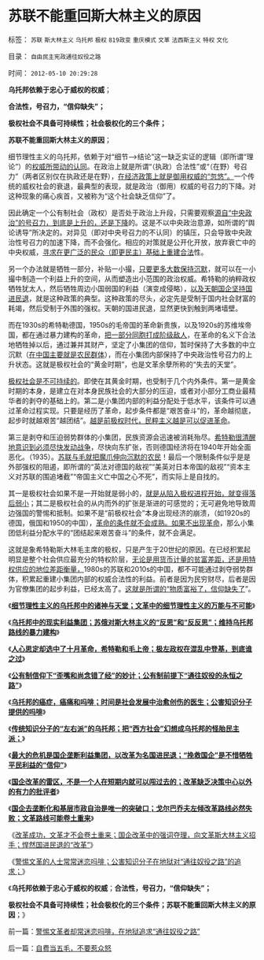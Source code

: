 # 苏联不能重回斯大林主义的原因

标签： `苏联` `斯大林主义` `乌托邦` `极权` `819政变` `重庆模式` `文革` `法西斯主义` `特权` `文化` 

目录： `自由民主宪政通往奴役之路`

时间： `2012-05-10 20:29:28`

**乌托邦依赖于忠心于威权的权威**；

**合法性，号召力，“信仰缺失”；**

**极权社会不具备可持续性；社会极权化的三个条件；**

**苏联不能重回斯大林主义的原因**；

细节理性主义的乌托邦，依赖于对“细节——>结论”这一缺乏实证的逻辑（即所谓“理论”）的[权威所带动的认同](../../../2009/12/15/最要不得权威的经济学和权威的政治经济学.md)。在政治上就是所谓“（执政）合法性”或“（在野）号召力”（两者区别仅在执政还是在野），[在经济政策上就是御用权威的“忽悠”。](../../../2009/7/27/离不开哲学理论的文化离不开权威的N代宗师.md)一个传统的威权社会的衰退，最典型的表现，就是政治（御用）权威的号召力的下降。对这种现象的痛心疾首，又被称为“这个社会缺乏信仰”了。

因此确定一个公有制社会（政权）是否处于政治上升段，只需要观察[源自“中央政治”的号召力，到底是上升的，还是下降](http://darthvad.blog.163.com/blog/static/5339947020119305222219/)的。这是不以中央政治意源，如所谓的“舆论诱导”所决定的。对异见（即对中央号召力的不认同）的镇压，只会导致中央政治性号召力的加速下降，而不会强化。相应的对策就是公开化开放，放弃衰亡中的中央权威，[寻求在更广泛的民众（即更民主）基础上重建合法](../../../2009/5/11/舆论摒弃管制有利强化中央领导地位.md)性。

另一个办法就是牺牲一部分，补贴一小撮，[只要更多大数保持沉默](../../../2011/11/11/文革传统源远流长，和农民起义.md)，就可以在一小撮中制造一个利益上升的空间，从而塑造出小范围的政治权威。希特勒的纳粹政权牺牲犹太人，然后牺牲周边小国弱国的利益（演变成侵略），[以及天朝国企坚持国进民退](../../../2011/11/5/谁掩盖了国进民退的剪羊毛？.md)，就是这种政策的典型。这种政策的尽头，必定先是受制于国内社会财富的耗竭，然后受制于外围的强权。天朝的国进民退，显然更快到触到两堵墙壁。

而在1930s的希特勒德国，1950s的毛帝国的革命新贵族，以及1920s的苏维埃帝国，都在通过暴力建构的革命，[把一部分同胞打成阶级敌人](../../../2011/10/20/没有私有制就不存在社会分工；马克思主义的自相矛盾；.md)，在革命的名义下合法地牺牲掉以后，通过兼并其财产，坚定了小集团的信仰，暂时保持了大多数的中立沉默（[在中国主要就是农民群体](../../../2010/3/11/小农意识就是不尊重产权并且损人不利已的行为动机.md)），而在小集团内部保持了中央政治性号召力的上升状态。这就是极权社会的“黄金时期”，也是文革余孽所称的“失去的天堂”。

[极权社会是不可持续的](../../../2011/6/2/市场经济确保可持续性.md)。即使在其黄金时期，也受制于几个内外条件。第一是黄金时期的本身，是建立在对本身民族社会的大部分的压迫，或者对小部分工商业最精华者的剥夺的基础上的。第二是小集团内部的利益分配处于低水平，该条件可以通过革命过程实现。只要是经历了革命，起步条件都是“艰苦奋斗”的，革命越彻底，起步时就越艰苦“越团结”。[越是前极权时代，民粹主义越是可以促进革命](../../../2011/6/30/民粹不是造就小范围的特权，就是得不偿失.md)。

第三是剥夺和压迫弱势群体的小集团，民族资源会迅速被消耗殆尽。[希特勒很清醒地意识到必须尽快发动战争](../../../2009/12/12/德国不需要主动战争，精明的希特勒打了糊涂的帐.md)，尽快向东扩张，否则德国经济将在1940年开始全面恶化。（1935）。[苏联与毛就把魔爪伸向沉默的农民](../../../2009/10/16/人为的城市化和人为毁灭工商业城市.md)！最后一个限制条件似乎是是外部强权的阻遏，即所谓的“英法对德国的敌视”“美英对日本帝国的敌视”“资本主义对苏联的围追堵截”“帝国主义亡中国之心不死”，而实际上是自找的。

其一是极权社会如果不是一开始就是弱小的，[就是从陷入极权进程开始，就变得落后弱小](../../../2009/10/1/主权分裂症的病因，处方和毒药.md)；其二是极权社会的从内而外的扩张是渐进的可感觉的；无可避免地导致周边强国的警惕和抵制。如果不是“前极权社会”本身出现经济的崩溃，（如1920s的德国，俄国和1950的中国），[革命的条件就不会成熟。如果不出现革命](../../../2012/5/6/有极左的国家，没有极左的领导人；.md)，那么小集团低利益分配水平的“团结起来艰苦奋斗”的条件，就不会满足。

这就是象希特勒斯大林毛主席的极权，只是产生于20世纪的原因。在已经积累起明显是整个社会供应最充分的特权阶层，[无论是用货币计量的贫富差距，还是用特权供应的地位差距衡量，](../../../2009/8/3/特权负担最大化定律城乡人口比例约束显而易见.md)1980s的苏联和2010s的中国，都不可能通过剥夺弱势群体，积累起重建小集团内部的权威合法性的利益。前者是因为民穷财尽，后者是因为官僚集团的起步利益，已经太高了。[这就是所谓的“物质富裕了，信仰缺失了](../../../2012/5/6/洗脑业的主流是公害知识分子.md)”。

《[**细节理性主义的乌托邦中的诸神与天堂；文革中的细节理性主义的万能与不可能**](../../../2012/5/7/乌托邦的诸神与天堂.md)》

《[**乌托邦中的现实利益集团；苏俄对斯大林主义的“反思”和“反反思”；维持乌托邦路线的暴力建构**](../../../2012/5/7/乌托邦中的现实利益集团.md)》

《[**人心思定却选中了十月革命，希特勒和毛上帝；极左政权在混乱中登基，到底谁之过**](../../../2012/5/8/细节理性主义乌托邦的忆苦思甜.md)》

《[**公有制信仰下“歪嘴和尚念错了经”的妙计；公有制前提下“通往奴役的永恒之路”**](../../../2012/5/8/乌托邦的元首，形象总是无可奈何花落去.md)》

《[**乌托邦的癌症，癌痛和吗啡；时间是社会发展中治愈创伤的医生；公害知识分子提供的吗啡**](../../../2012/5/9/乌托邦的癌症，癌痛和吗啡.md)》

《[**传统知识分子的“左右派”的乌托邦；把“西方社会”幻想成乌托邦的怪胎民主派；**](../../../2012/5/9/传统知识分子的“左右派”的乌托邦.md)》

《[**最大的危机是国企垄断利益集团，以改革为名国进民退；“挽救国企”是不惜牺牲平民利益的“信仰”**](../../../2012/5/8/妖魔化跨国公司的国企民族主义；.md)》

《[**国企改革的雷区，不是一个人在短期内就可以闯过去的；改革缺乏决策中心以外的有力的批评者**](../../../2012/5/8/国企改革的雷区，不是容易闯过去的.md)》

《[**国企去垄断化和基层市政自治是唯一的突破口；戈尔巴乔夫左倾改革路线必然失败；文革路线可能卷土重来**](../../../2012/5/9/坚定不移反对匆忙的政治改革.md)》

《[改革成功，文革才不会卷土重来；国企改革中的强词夺理，向文革斯大林主义招手；悍然国进民退的“改革”](http://blog.sina.com.cn/s/blog_5563a64d0102e1sf.html)》

《[警惕文革的人士常常迷恋吗啡；公害知识分子在地狱对“通往奴役之路”的追求；](../../../2012/5/10/警惕文革者却常迷恋吗啡，在地狱追求“通往奴役之路”.md)》

《**乌托邦依赖于忠心于威权的权威**；**合法性，号召力，“信仰缺失”；**

**极权社会不具备可持续性；社会极权化的三个条件；苏联不能重回斯大林主义的原因**；》



前一篇：[警惕文革者却常迷恋吗啡，在地狱追求“通往奴役之路”](../../../2012/5/10/警惕文革者却常迷恋吗啡，在地狱追求“通往奴役之路”.md)

后一篇：[自费当五毛，不要惹众怒](../../../2012/5/10/自费当五毛，不要惹众怒.md)